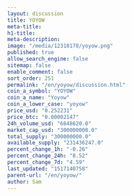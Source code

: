 ```yaml
---
layout: discussion
title: YOYOW
meta-title: 
h1-title: 
meta-description: 
image: "/media/12318178/yoyow.png"
published: true
allow_search_engine: false
sitemap: false
enable_comment: false
sort_order: 251
permalink: "/en/yoyow/discussion.html"
coin_a_symbol: "YOYOW"
coin_a_name: "Yoyow"
coin_a_lower_case: "yoyow"
price_usd: "0.252231"
price_btc: "0.00002147"
24h_volume_usd: "6648620.0"
market_cap_usd: "300000000.0"
total_supply: "300000000.0"
available_supply: "231436247.0"
percent_change_1h: "-0.26"
percent_change_24h: "8.52"
percent_change_7d: "4.59"
last_updated: "1517140758"
parent-url: "/en/yoyow/"
author: Sam
---
```


